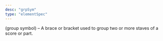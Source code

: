 ```yaml
---
desc: "grpSym"
type: "elementSpec"
---
```


(group symbol) – A brace or bracket used to group two or more staves of a score or
part.